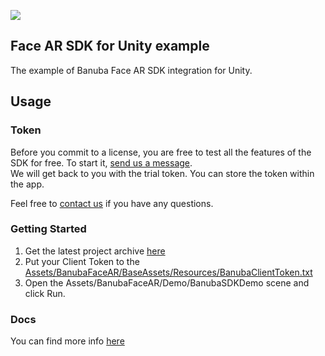 [![](https://www.banuba.com/hubfs/Banuba_November2018/Images/Banuba%20SDK.png)](https://docs.banuba.com/face-ar-sdk-v1/unity/unity_overview)

## Face AR SDK for Unity example  
  
The example of Banuba Face AR SDK integration for Unity.  

## Usage
### Token
Before you commit to a license, you are free to test all the features of the SDK for free. To start it, [send us a message](https://www.banuba.com/facear-sdk/face-filters#form).  
We will get back to you with the trial token.
You can store the token within the app.  

Feel free to [contact us](https://docs.banuba.com/face-ar-sdk-v1/support) if you have any questions.

### Getting Started

1. Get the latest project archive [here](https://drive.google.com/drive/folders/1-EtNoTfVJiytSzBbq_zK62MqAUdZ3DAY?usp=share_link)
2. Put your Client Token to the [Assets/BanubaFaceAR/BaseAssets/Resources/BanubaClientToken.txt](Assets/BanubaFaceAR/BaseAssets/Resources/BanubaClientToken.txt)
3. Open the Assets/BanubaFaceAR/Demo/BanubaSDKDemo scene and click Run.

### Docs
You can find more info [here](https://docs.banuba.com/face-ar-sdk-v1/unity/unity_getting_started)
